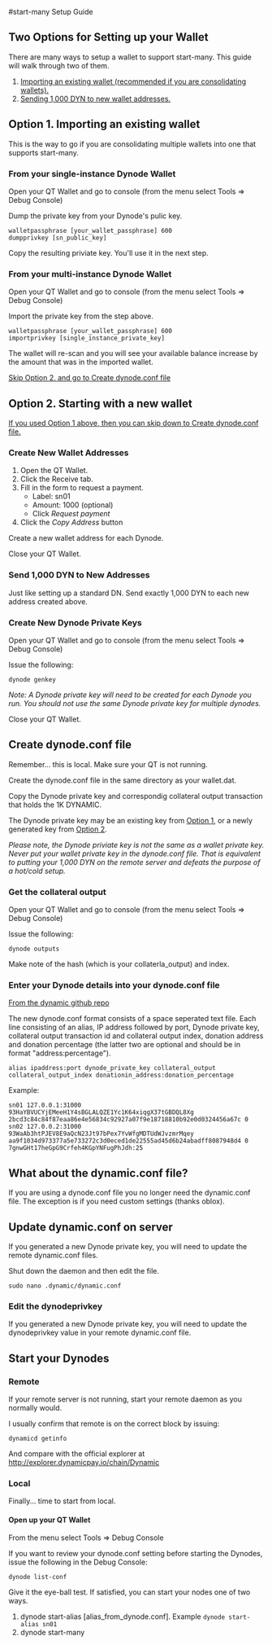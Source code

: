 #start-many Setup Guide

## Two Options for Setting up your Wallet
There are many ways to setup a wallet to support start-many. This guide will walk through two of them.

1. [Importing an existing wallet (recommended if you are consolidating wallets).](#option1)
2. [Sending 1,000 DYN to new wallet addresses.](#option2)

## <a name="option1"></a>Option 1. Importing an existing wallet

This is the way to go if you are consolidating multiple wallets into one that supports start-many. 

### From your single-instance Dynode Wallet

Open your QT Wallet and go to console (from the menu select Tools => Debug Console)

Dump the private key from your Dynode's pulic key.

```
walletpassphrase [your_wallet_passphrase] 600
dumpprivkey [sn_public_key]
```

Copy the resulting priviate key. You'll use it in the next step.

### From your multi-instance Dynode Wallet

Open your QT Wallet and go to console (from the menu select Tools => Debug Console)

Import the private key from the step above.

```
walletpassphrase [your_wallet_passphrase] 600
importprivkey [single_instance_private_key]
```

The wallet will re-scan and you will see your available balance increase by the amount that was in the imported wallet.

[Skip Option 2. and go to Create dynode.conf file](#dynodeconf)

## <a name="option2"></a>Option 2. Starting with a new wallet

[If you used Option 1 above, then you can skip down to Create dynode.conf file.](#dynodeconf)

### Create New Wallet Addresses

1. Open the QT Wallet.
2. Click the Receive tab.
3. Fill in the form to request a payment.
    * Label: sn01
    * Amount: 1000 (optional)
    * Click *Request payment*
5. Click the *Copy Address* button

Create a new wallet address for each Dynode.

Close your QT Wallet.

### Send 1,000 DYN to New Addresses

Just like setting up a standard DN. Send exactly 1,000 DYN to each new address created above.

### Create New Dynode Private Keys

Open your QT Wallet and go to console (from the menu select Tools => Debug Console)

Issue the following:

```dynode genkey```

*Note: A Dynode private key will need to be created for each Dynode you run. You should not use the same Dynode private key for multiple dynodes.*

Close your QT Wallet.

## <a name="dynodeconf"></a>Create dynode.conf file

Remember... this is local. Make sure your QT is not running.

Create the dynode.conf file in the same directory as your wallet.dat.

Copy the Dynode private key and correspondig collateral output transaction that holds the 1K DYNAMIC.

The Dynode private key may be an existing key from [Option 1](#option1), or a newly generated key from [Option 2](#option2). 

*Please note, the Dynode priviate key is not the same as a wallet private key. Never put your wallet private key in the dynode.conf file. That is equivalent to putting your 1,000 DYN on the remote server and defeats the purpose of a hot/cold setup.*

### Get the collateral output

Open your QT Wallet and go to console (from the menu select Tools => Debug Console)

Issue the following:

```dynode outputs```

Make note of the hash (which is your collaterla_output) and index.

### Enter your Dynode details into your dynode.conf file
[From the dynamic github repo](https://github.com/duality-solutions/dynamic/blob/master/doc/dynode_conf.md)

The new dynode.conf format consists of a space seperated text file. Each line consisting of an alias, IP address followed by port, Dynode private key, collateral output transaction id and collateral output index, donation address and donation percentage (the latter two are optional and should be in format "address:percentage").

```
alias ipaddress:port dynode_private_key collateral_output collateral_output_index donationin_address:donation_percentage
```



Example:

```
sn01 127.0.0.1:31000 93HaYBVUCYjEMeeH1Y4sBGLALQZE1Yc1K64xiqgX37tGBDQL8Xg 2bcd3c84c84f87eaa86e4e56834c92927a07f9e18718810b92e0d0324456a67c 0
sn02 127.0.0.2:31000 93WaAb3htPJEV8E9aQcN23Jt97bPex7YvWfgMDTUdWJvzmrMqey aa9f1034d973377a5e733272c3d0eced1de22555ad45d6b24abadff8087948d4 0 7gnwGHt17heGpG9Crfeh4KGpYNFugPhJdh:25
```

## What about the dynamic.conf file?

If you are using a dynode.conf file you no longer need the dynamic.conf file. The exception is if you need custom settings (thanks oblox). 

## Update dynamic.conf on server

If you generated a new Dynode private key, you will need to update the remote dynamic.conf files.

Shut down the daemon and then edit the file.

```sudo nano .dynamic/dynamic.conf```

### Edit the dynodeprivkey
If you generated a new Dynode private key, you will need to update the dynodeprivkey value in your remote dynamic.conf file.

## Start your Dynodes

### Remote

If your remote server is not running, start your remote daemon as you normally would. 

I usually confirm that remote is on the correct block by issuing:

```dynamicd getinfo```

And compare with the official explorer at http://explorer.dynamicpay.io/chain/Dynamic

### Local

Finally... time to start from local.

#### Open up your QT Wallet

From the menu select Tools => Debug Console

If you want to review your dynode.conf setting before starting the Dynodes, issue the following in the Debug Console:

```dynode list-conf```

Give it the eye-ball test. If satisfied, you can start your nodes one of two ways.

1. dynode start-alias [alias_from_dynode.conf]. Example ```dynode start-alias sn01```
2. dynode start-many
